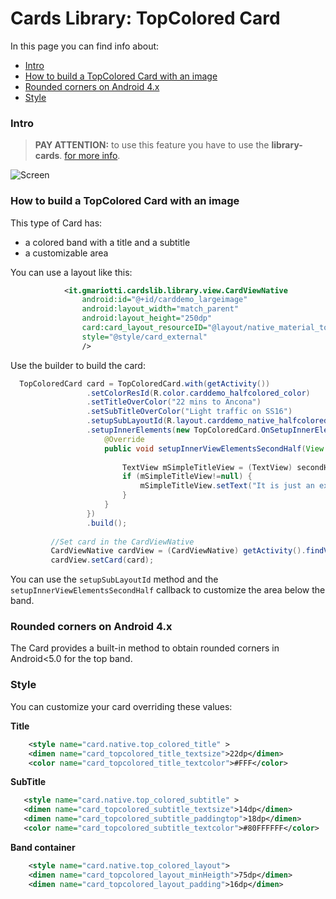 # Cards Library: TopColored Card

In this page you can find info about:

* [Intro](#intro)
* [How to build a TopColored Card with an image](#how-to-build-a-topcolored-card-with-an-image)
* [Rounded corners on Android 4.x](#rounded-corners-on-android-4.x)
* [Style](#style)

### Intro

> **PAY ATTENTION:** to use this feature you have to use the **library-cards**.
> [for more info](GUIDE.md#including-in-your-project).

![Screen](/demo/images/card/topcolored.png)

### How to build a TopColored Card with an image

This type of Card has:

 - a colored band with a title and a subtitle
  - a customizable area 
  
You can use a layout like this:

```xml
            <it.gmariotti.cardslib.library.view.CardViewNative
                android:id="@+id/carddemo_largeimage"
                android:layout_width="match_parent"
                android:layout_height="250dp"
                card:card_layout_resourceID="@layout/native_material_topcolored_card"
                style="@style/card_external"
                />
```

Use the builder to build the card:

``` java
  TopColoredCard card = TopColoredCard.with(getActivity())
                 .setColorResId(R.color.carddemo_halfcolored_color)
                 .setTitleOverColor("22 mins to Ancona")
                 .setSubTitleOverColor("Light traffic on SS16")
                 .setupSubLayoutId(R.layout.carddemo_native_halfcolored_simple_title)
                 .setupInnerElements(new TopColoredCard.OnSetupInnerElements() {
                     @Override
                     public void setupInnerViewElementsSecondHalf(View secondHalfView) {
 
                         TextView mSimpleTitleView = (TextView) secondHalfView.findViewById(R.id.carddemo_halfcolored_simple_title);
                         if (mSimpleTitleView!=null) {
                             mSimpleTitleView.setText("It is just an example!");
                         }
                     }
                 })
                 .build();
 
         //Set card in the CardViewNative
         CardViewNative cardView = (CardViewNative) getActivity().findViewById(R.id.carddemo_halfcolored);
         cardView.setCard(card);
```

You can use the `setupSubLayoutId` method and the `setupInnerViewElementsSecondHalf` callback to customize the area below the band.


### Rounded corners on Android 4.x

The Card provides a built-in method to obtain rounded corners in Android<5.0 for the top band.


### Style

You can customize your card overriding these values:


**Title**
```xml
    <style name="card.native.top_colored_title" >
    <dimen name="card_topcolored_title_textsize">22dp</dimen>
    <color name="card_topcolored_title_textcolor">#FFF</color>
```
 
**SubTitle**
 ```xml
    <style name="card.native.top_colored_subtitle" >
    <dimen name="card_topcolored_subtitle_textsize">14dp</dimen>
    <dimen name="card_topcolored_subtitle_paddingtop">18dp</dimen>
    <color name="card_topcolored_subtitle_textcolor">#80FFFFFF</color>
```
 
**Band container**
```xml
    <style name="card.native.top_colored_layout">
    <dimen name="card_topcolored_layout_minHeigth">75dp</dimen>
    <dimen name="card_topcolored_layout_padding">16dp</dimen>
```

